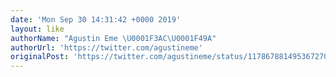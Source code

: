 ```yaml
---
date: 'Mon Sep 30 14:31:42 +0000 2019'
layout: like
authorName: "Agustin Eme \U0001F3AC\U0001F49A"
authorUrl: 'https://twitter.com/agustineme'
originalPost: 'https://twitter.com/agustineme/status/1178678814953672705'
---
```

